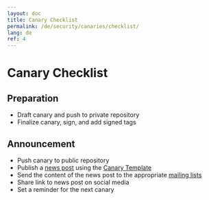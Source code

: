 ```yaml
---
layout: doc
title: Canary Checklist
permalink: /de/security/canaries/checklist/
lang: de
ref: 4
---
```


Canary Checklist
================

Preparation
-----------

 * Draft canary and push to private repository
 * Finalize canary, sign, and add signed tags

Announcement
------------

 * Push canary to public repository
 * Publish a [news post](/news/) using the [Canary Template](/security/canaries/template/)
 * Send the content of the news post to the appropriate [mailing lists](/de/support/) 
 * Share link to news post on social media
 * Set a reminder for the next canary

